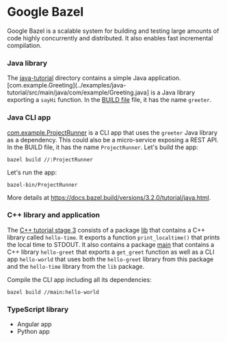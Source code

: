 # Google Bazel

Google Bazel is a scalable system for building and testing large amounts of code
highly concurrently and distributed. It also enables fast incremental
compilation.

### Java library

The [java-tutorial](../examples/java-tutorial) directory contains a simple Java
application.
[com.example.Greeting](../examples/java-tutorial/src/main/java/com/example/Greeting.java]
is a Java library exporting a `sayHi` function. In the
[BUILD file](../examples/java-tutorial/BUILD) file, it has the name `greeter`.

### Java CLI app

[com.example.ProjectRunner](../examples/java-tutorial/src/main/java/com/example/ProjectRunner.java)
is a CLI app that uses the `greeter` Java library as a dependency. This could
also be a micro-service exposing a REST API. In the BUILD file, it has the name
`ProjectRunner`. Let's build the app:

```
bazel build //:ProjectRunner
```

Let's run the app:

```
bazel-bin/ProjectRunner
```

More details at https://docs.bazel.build/versions/3.2.0/tutorial/java.html.

### C++ library and application

The [C++ tutorial stage 3](../examples/cpp-tutorial/stage3) consists of a
package [lib](../examples/cpp-tutorial/stage3/lib/BUILD) that contains a C++
library called `hello-time`. It exports a function `print_localtime()` that
prints the local time to STDOUT. It also contains a package
[main](../examples/cpp-tutorial/stage3/main/BUILD) that contains a C++ library
`hello-greet` that exports a `get_greet` function as well as a CLI app
`hello-world` that uses both the `hello-greet` library from this package and the
`hello-time` library from the `lib` package.

Compile the CLI app including all its dependencies:

```
bazel build //main:hello-world
```

### TypeScript library

- Angular app
- Python app
